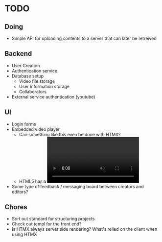 # TODO

## Doing
- Simple API for uploading contents to a server that can later be retreived

## Backend
- User Creation
- Authentication service
- Database setup
    - Video file storage
    - User information storage
    - Collaborators
- External service authentication (youtube)

## UI
- Login forms
- Embedded video player
    - Can something like this even be done with HTMX?
    - HTML5 has a <video> element
        - https://www.w3schools.com/html/html5_video.asp
- Some type of feedback / messaging board between creators and editors?


## Chores
- Sort out standard for structuring projects
- Check out templ for the front end?
- Is HTMX always server side rendering? What's relied on the client when using HTMX
